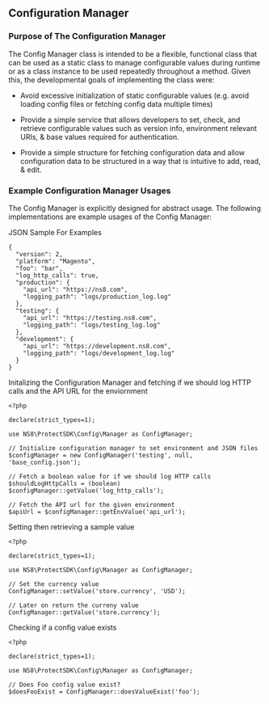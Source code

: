 ## Configuration Manager

### Purpose of The Configuration Manager
The Config Manager class is intended to be a flexible, functional class that can be used as a static class to manage configurable values during runtime or as a class instance to be used repeatedly throughout a method. Given this, the developmental goals of implementing the class were:

  * Avoid excessive initialization of static configurable values (e.g. avoid loading config files or fetching config data multiple times)

  * Provide a simple service that allows developers to set, check, and retrieve configurable values such as version info, environment relevant URIs, & base values required for authentication.

  * Provide a simple structure for fetching configuration data and allow configuration data to be structured in a way that is intuitive to add, read, & edit.


### Example Configuration Manager Usages
The Config Manager is explicitly designed for abstract usage. The following implementations are example usages of the Config Manager:

JSON Sample For Examples
```
{
  "version": 2,
  "platform": "Magento",
  "foo": "bar",
  "log_http_calls": true,
  "production": {
    "api_url": "https://ns8.com",
    "logging_path": "logs/production_log.log"
  },
  "testing": {
    "api_url": "https://testing.ns8.com",
    "logging_path": "logs/testing_log.log"
  },
  "development": {
    "api_url": "https://development.ns8.com",
    "logging_path": "logs/development_log.log"
  }
}
```

Initalizing the Configuration Manager and fetching if we should log HTTP calls and the API URL for the enviornment
```
<?php

declare(strict_types=1);

use NS8\ProtectSDK\Config\Manager as ConfigManager;

// Initialize configuration manager to set environment and JSON files
$configManager = new ConfigManager('testing', null, 'base_config.json');

// Fetch a boolean value for if we should log HTTP calls
$shouldLogHttpCalls = (boolean) $configManager::getValue('log_http_calls');

// Fetch the API url for the given environment
$apiUrl = $configManager::getEnvValue('api_url');
```

Setting then retrieving a sample value
```
<?php

declare(strict_types=1);

use NS8\ProtectSDK\Config\Manager as ConfigManager;

// Set the currency value
ConfigManager::setValue('store.currency', 'USD');

// Later on return the curreny value
ConfigManager::getValue('store.currency');
```

Checking if a config value exists
```
<?php

declare(strict_types=1);

use NS8\ProtectSDK\Config\Manager as ConfigManager;

// Does Foo config value exist?
$doesFooExist = ConfigManager::doesValueExist('foo');
```
